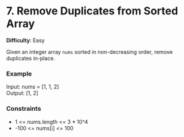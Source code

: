 # 7. Remove Duplicates from Sorted Array
**Difficulty**: Easy

Given an integer array `nums` sorted in non-decreasing order, remove duplicates in-place.

### **Example**
Input: nums = [1, 1, 2]  
Output: [1, 2]  

### **Constraints**
- 1 <= nums.length <= 3 * 10^4
- -100 <= nums[i] <= 100